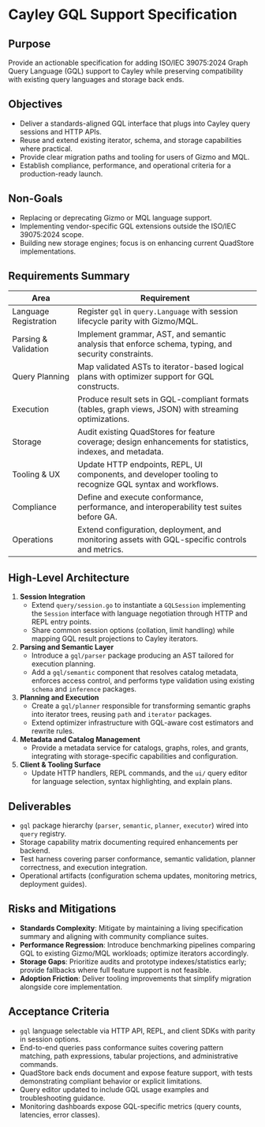 # Cayley GQL Support Specification

## Purpose
Provide an actionable specification for adding ISO/IEC 39075:2024 Graph Query Language (GQL) support to Cayley while preserving
compatibility with existing query languages and storage back ends.

## Objectives
- Deliver a standards-aligned GQL interface that plugs into Cayley query sessions and HTTP APIs.
- Reuse and extend existing iterator, schema, and storage capabilities where practical.
- Provide clear migration paths and tooling for users of Gizmo and MQL.
- Establish compliance, performance, and operational criteria for a production-ready launch.

## Non-Goals
- Replacing or deprecating Gizmo or MQL language support.
- Implementing vendor-specific GQL extensions outside the ISO/IEC 39075:2024 scope.
- Building new storage engines; focus is on enhancing current QuadStore implementations.

## Requirements Summary
| Area | Requirement |
| --- | --- |
| Language Registration | Register `gql` in `query.Language` with session lifecycle parity with Gizmo/MQL. |
| Parsing & Validation | Implement grammar, AST, and semantic analysis that enforce schema, typing, and security constraints. |
| Query Planning | Map validated ASTs to iterator-based logical plans with optimizer support for GQL constructs. |
| Execution | Produce result sets in GQL-compliant formats (tables, graph views, JSON) with streaming optimizations. |
| Storage | Audit existing QuadStores for feature coverage; design enhancements for statistics, indexes, and metadata. |
| Tooling & UX | Update HTTP endpoints, REPL, UI components, and developer tooling to recognize GQL syntax and workflows. |
| Compliance | Define and execute conformance, performance, and interoperability test suites before GA. |
| Operations | Extend configuration, deployment, and monitoring assets with GQL-specific controls and metrics. |

## High-Level Architecture
1. **Session Integration**
   - Extend `query/session.go` to instantiate a `GQLSession` implementing the `Session` interface with language negotiation through HTTP and REPL entry points.
   - Share common session options (collation, limit handling) while mapping GQL result projections to Cayley iterators.
2. **Parsing and Semantic Layer**
   - Introduce a `gql/parser` package producing an AST tailored for execution planning.
   - Add a `gql/semantic` component that resolves catalog metadata, enforces access control, and performs type validation using existing `schema` and `inference` packages.
3. **Planning and Execution**
   - Create a `gql/planner` responsible for transforming semantic graphs into iterator trees, reusing `path` and `iterator` packages.
   - Extend optimizer infrastructure with GQL-aware cost estimators and rewrite rules.
4. **Metadata and Catalog Management**
   - Provide a metadata service for catalogs, graphs, roles, and grants, integrating with storage-specific capabilities and configuration.
5. **Client & Tooling Surface**
   - Update HTTP handlers, REPL commands, and the `ui/` query editor for language selection, syntax highlighting, and explain plans.

## Deliverables
- `gql` package hierarchy (`parser`, `semantic`, `planner`, `executor`) wired into `query` registry.
- Storage capability matrix documenting required enhancements per backend.
- Test harness covering parser conformance, semantic validation, planner correctness, and execution integration.
- Operational artifacts (configuration schema updates, monitoring metrics, deployment guides).

## Risks and Mitigations
- **Standards Complexity**: Mitigate by maintaining a living specification summary and aligning with community compliance suites.
- **Performance Regression**: Introduce benchmarking pipelines comparing GQL to existing Gizmo/MQL workloads; optimize iterators accordingly.
- **Storage Gaps**: Prioritize audits and prototype indexes/statistics early; provide fallbacks where full feature support is not feasible.
- **Adoption Friction**: Deliver tooling improvements that simplify migration alongside core implementation.

## Acceptance Criteria
- `gql` language selectable via HTTP API, REPL, and client SDKs with parity in session options.
- End-to-end queries pass conformance suites covering pattern matching, path expressions, tabular projections, and administrative commands.
- QuadStore back ends document and expose feature support, with tests demonstrating compliant behavior or explicit limitations.
- Query editor updated to include GQL usage examples and troubleshooting guidance.
- Monitoring dashboards expose GQL-specific metrics (query counts, latencies, error classes).

